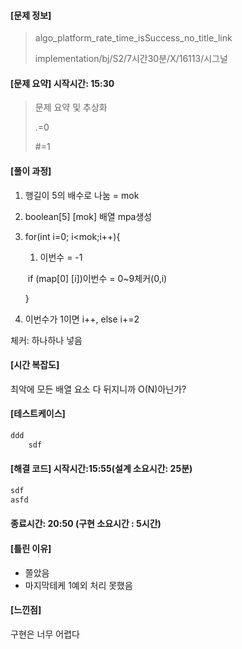                                                                                                                                                                                                                                                                                                     

#### [문제 정보]
>  algo_platform_rate_time_isSuccess_no_title_link
>
>   implementation/bj/S2/7시간30분/X/16113/시그널



#### [문제 요약] 시작시간: 15:30

> 문제 요약 및 추상화
>
> .=0
>
> #=1



#### [풀이 과정]

1. 행길이 5의 배수로 나눔 = mok

2. boolean[5] [mok] 배열 mpa생성

3. for(int i=0; i<mok;i++){

   1. 이번수 = -1

   ​	if (map[0] [i])이번수 =  0~9체커(0,i)

   }

4. 이번수가 1이면 i++, else i+=2



체커: 하나하나 넣음



#### [시간 복잡도]

최악에 모든 배열 요소 다 뒤지니까 O(N)아닌가?



#### [테스트케이스]

``` java
ddd
    sdf
```



#### [해결 코드] 시작시간:15:55(설계 소요시간: 25분)

```java
sdf
asfd
```





#### 종료시간: 20:50 (구현 소요시간 : 5시간)



#### [틀린 이유]

- 쫄았음
- 마지막테케 1예외 처리 못했음

#### [느낀점]

구현은 너무 어렵다